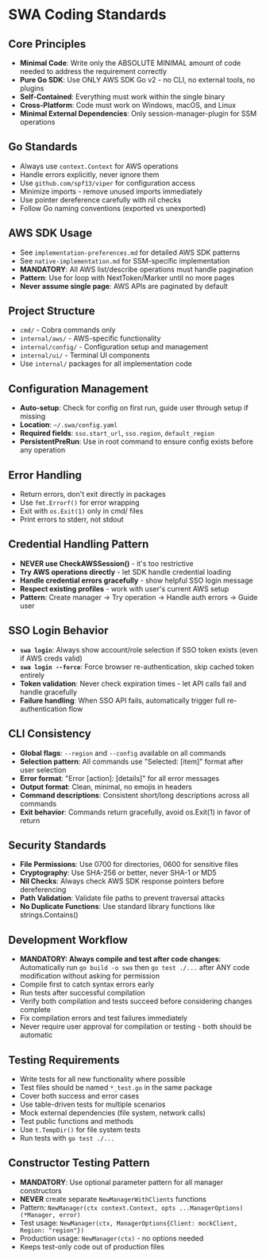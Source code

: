 # SWA Coding Standards

## Core Principles
- **Minimal Code**: Write only the ABSOLUTE MINIMAL amount of code needed to address the requirement correctly
- **Pure Go SDK**: Use ONLY AWS SDK Go v2 - no CLI, no external tools, no plugins
- **Self-Contained**: Everything must work within the single binary
- **Cross-Platform**: Code must work on Windows, macOS, and Linux
- **Minimal External Dependencies**: Only session-manager-plugin for SSM operations

## Go Standards
- Always use `context.Context` for AWS operations
- Handle errors explicitly, never ignore them
- Use `github.com/spf13/viper` for configuration access
- Minimize imports - remove unused imports immediately
- Use pointer dereference carefully with nil checks
- Follow Go naming conventions (exported vs unexported)

## AWS SDK Usage
- See `implementation-preferences.md` for detailed AWS SDK patterns
- See `native-implementation.md` for SSM-specific implementation
- **MANDATORY**: All AWS list/describe operations must handle pagination
- **Pattern**: Use for loop with NextToken/Marker until no more pages
- **Never assume single page**: AWS APIs are paginated by default

## Project Structure
- `cmd/` - Cobra commands only
- `internal/aws/` - AWS-specific functionality
- `internal/config/` - Configuration setup and management
- `internal/ui/` - Terminal UI components
- Use `internal/` packages for all implementation code

## Configuration Management
- **Auto-setup**: Check for config on first run, guide user through setup if missing
- **Location**: `~/.swa/config.yaml`
- **Required fields**: `sso.start_url`, `sso.region`, `default_region`
- **PersistentPreRun**: Use in root command to ensure config exists before any operation

## Error Handling
- Return errors, don't exit directly in packages
- Use `fmt.Errorf()` for error wrapping
- Exit with `os.Exit(1)` only in cmd/ files
- Print errors to stderr, not stdout

## Credential Handling Pattern
- **NEVER use CheckAWSSession()** - it's too restrictive
- **Try AWS operations directly** - let SDK handle credential loading
- **Handle credential errors gracefully** - show helpful SSO login message
- **Respect existing profiles** - work with user's current AWS setup
- **Pattern**: Create manager → Try operation → Handle auth errors → Guide user

## SSO Login Behavior
- **`swa login`**: Always show account/role selection if SSO token exists (even if AWS creds valid)
- **`swa login --force`**: Force browser re-authentication, skip cached token entirely
- **Token validation**: Never check expiration times - let API calls fail and handle gracefully
- **Failure handling**: When SSO API fails, automatically trigger full re-authentication flow

## CLI Consistency
- **Global flags**: `--region` and `--config` available on all commands
- **Selection pattern**: All commands use "Selected: [item]" format after user selection
- **Error format**: "Error [action]: [details]" for all error messages
- **Output format**: Clean, minimal, no emojis in headers
- **Command descriptions**: Consistent short/long descriptions across all commands
- **Exit behavior**: Commands return gracefully, avoid os.Exit(1) in favor of return

## Security Standards
- **File Permissions**: Use 0700 for directories, 0600 for sensitive files
- **Cryptography**: Use SHA-256 or better, never SHA-1 or MD5
- **Nil Checks**: Always check AWS SDK response pointers before dereferencing
- **Path Validation**: Validate file paths to prevent traversal attacks
- **No Duplicate Functions**: Use standard library functions like strings.Contains()

## Development Workflow
- **MANDATORY: Always compile and test after code changes**: Automatically run `go build -o swa` then `go test ./...` after ANY code modification without asking for permission
- Compile first to catch syntax errors early
- Run tests after successful compilation
- Verify both compilation and tests succeed before considering changes complete
- Fix compilation errors and test failures immediately
- Never require user approval for compilation or testing - both should be automatic

## Testing Requirements
- Write tests for all new functionality where possible
- Test files should be named `*_test.go` in the same package
- Cover both success and error cases
- Use table-driven tests for multiple scenarios
- Mock external dependencies (file system, network calls)
- Test public functions and methods
- Use `t.TempDir()` for file system tests
- Run tests with `go test ./...`

## Constructor Testing Pattern
- **MANDATORY**: Use optional parameter pattern for all manager constructors
- **NEVER** create separate `NewManagerWithClients` functions
- Pattern: `NewManager(ctx context.Context, opts ...ManagerOptions) (*Manager, error)`
- Test usage: `NewManager(ctx, ManagerOptions{Client: mockClient, Region: "region"})`
- Production usage: `NewManager(ctx)` - no options needed
- Keeps test-only code out of production files